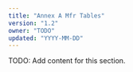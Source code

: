```yaml
---
title: "Annex A Mfr Tables"
version: "1.2"
owner: "TODO"
updated: "YYYY-MM-DD"
---
```


TODO: Add content for this section.
